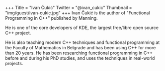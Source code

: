 +++
Title = "Ivan Čukić"
Twitter = "@ivan_cukic"
Thumbnail = "img/guest/ivan-cukic.jpg"
+++
Ivan Čukić is the author of "Functional Programming in C++" published by Manning.

He is one of the core developers of KDE, the largest free/libre open source C++ project.

He is also teaching modern C++ techniques and functional programming at the Faculty of Mathematics in Belgrade and has been using C++ for more than 20 years. He has been researching functional programming in C++ before and during his PhD studies, and uses the techniques in real-world projects.